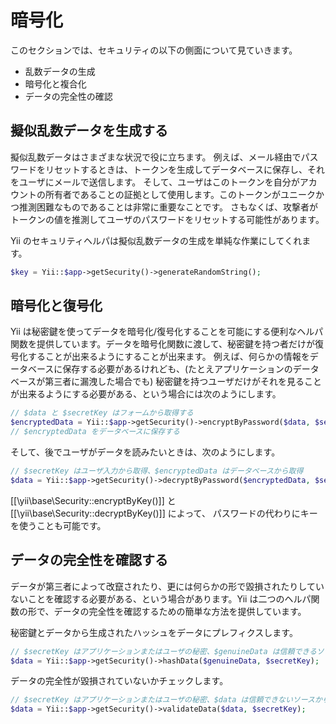 暗号化
======

このセクションでは、セキュリティの以下の側面について見ていきます。

- 乱数データの生成
- 暗号化と複合化
- データの完全性の確認

擬似乱数データを生成する
------------------------

擬似乱数データはさまざまな状況で役に立ちます。
例えば、メール経由でパスワードをリセットするときは、トークンを生成してデータベースに保存し、それをユーザにメールで送信します。
そして、ユーザはこのトークンを自分がアカウントの所有者であることの証拠として使用します。このトークンがユニークかつ推測困難なものであることは非常に重要なことです。
さもなくば、攻撃者がトークンの値を推測してユーザのパスワードをリセットする可能性があります。

Yii のセキュリティヘルパは擬似乱数データの生成を単純な作業にしてくれます。


```php
$key = Yii::$app->getSecurity()->generateRandomString();
```

暗号化と復号化
--------------

Yii は秘密鍵を使ってデータを暗号化/復号化することを可能にする便利なヘルパ関数を提供しています。データを暗号化関数に渡して、秘密鍵を持つ者だけが復号化することが出来るようにすることが出来ます。
例えば、何らかの情報をデータベースに保存する必要があるけれども、(たとえアプリケーションのデータベースが第三者に漏洩した場合でも) 秘密鍵を持つユーザだけがそれを見ることが出来るようにする必要がある、という場合には次のようにします。


```php
// $data と $secretKey はフォームから取得する
$encryptedData = Yii::$app->getSecurity()->encryptByPassword($data, $secretKey);
// $encryptedData をデータベースに保存する
```

そして、後でユーザがデータを読みたいときは、次のようにします。

```php
// $secretKey はユーザ入力から取得、$encryptedData はデータベースから取得
$data = Yii::$app->getSecurity()->decryptByPassword($encryptedData, $secretKey);
```

[[\yii\base\Security::encryptByKey()]] と [[\yii\base\Security::decryptByKey()]] によって、
パスワードの代わりにキーを使うことも可能です。

データの完全性を確認する
------------------------

データが第三者によって改竄されたり、更には何らかの形で毀損されたりしていないことを確認する必要がある、という場合があります。Yii は二つのヘルパ関数の形で、データの完全性を確認するための簡単な方法を提供しています。

秘密鍵とデータから生成されたハッシュをデータにプレフィクスします。


```php
// $secretKey はアプリケーションまたはユーザの秘密、$genuineData は信頼できるソースから取得
$data = Yii::$app->getSecurity()->hashData($genuineData, $secretKey);
```

データの完全性が毀損されていないかチェックします。

```php
// $secretKey はアプリケーションまたはユーザの秘密、$data は信頼できないソースから取得
$data = Yii::$app->getSecurity()->validateData($data, $secretKey);
```
